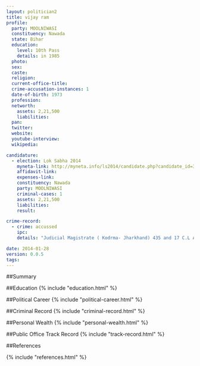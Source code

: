 ```yaml
---
layout: politician2
title: vijay ram
profile: 
  party: MOOLNIWASI
  constituency: Nawada
  state: Bihar
  education: 
    level: 10th Pass
    details: in 1985
  photo: 
  sex: 
  caste: 
  religion: 
  current-office-title: 
  crime-accusation-instances: 1
  date-of-birth: 1973
  profession: 
  networth: 
    assets: 2,21,500
    liabilities: 
  pan: 
  twitter: 
  website: 
  youtube-interview: 
  wikipedia: 

candidature: 
  - election: Lok Sabha 2014
    myneta-link: http://myneta.info/ls2014/candidate.php?candidate_id=395
    affidavit-link: 
    expenses-link: 
    constituency: Nawada 
    party: MOOLNIWASI
    criminal-cases: 1
    assets: 2,21,500
    liabilities: 
    result:  

crime-record: 
  - crime: accussed
    ipc: 
    details: "Judicial Magistrate ( Kodrma- Jharkhand) 435 and 17 C.L Act, Date-28.5.2010" 

date: 2014-01-28
version: 0.0.5
tags: 
---
```

##Summary


##Education
{% include "education.html" %}


##Political Career
{% include "political-career.html" %}


##Criminal Record
{% include "criminal-record.html" %}


##Personal Wealth
{% include "personal-wealth.html" %}


##Public Office Track Record
{% include "track-record.html" %}


##References


{% include "references.html" %}